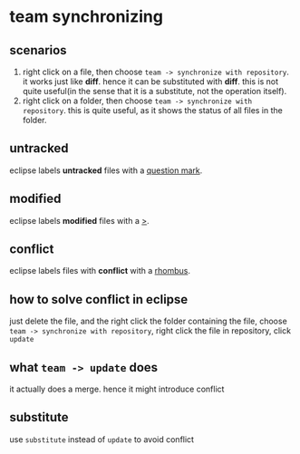 # team synchronizing
## scenarios
1. right click on a file, then choose `team -> synchronize with repository`.
   it works just like **diff**. hence it can be substituted with **diff**. 
   this is not quite useful(in the sense that it is a substitute, not the 
   operation itself).
1. right click on a folder, then choose `team -> synchronize with repository`.
   this is quite useful, as it shows the status of all files in the folder.
## untracked 
eclipse labels **untracked** files with a <u>question mark</u>.
## modified
eclipse labels **modified** files with a <u>></u>.
## conflict
eclipse labels files with **conflict** with a <u>rhombus</u>.
## how to solve conflict in eclipse
just delete the file, and the right click the folder containing the file, choose `team -> synchronize with repository`, right click the file in repository, click `update`
## what `team -> update` does
it actually does a merge. hence it might introduce conflict
## substitute
use `substitute` instead of `update` to avoid conflict
